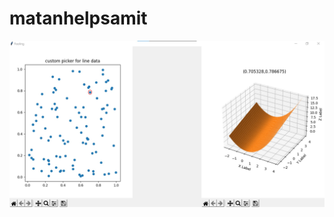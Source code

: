 # matanhelpsamit
 
![Demo looks like this](https://github.com/matanmaz/matanhelpsamit/blob/alpha/demo.jpg?raw=true)
